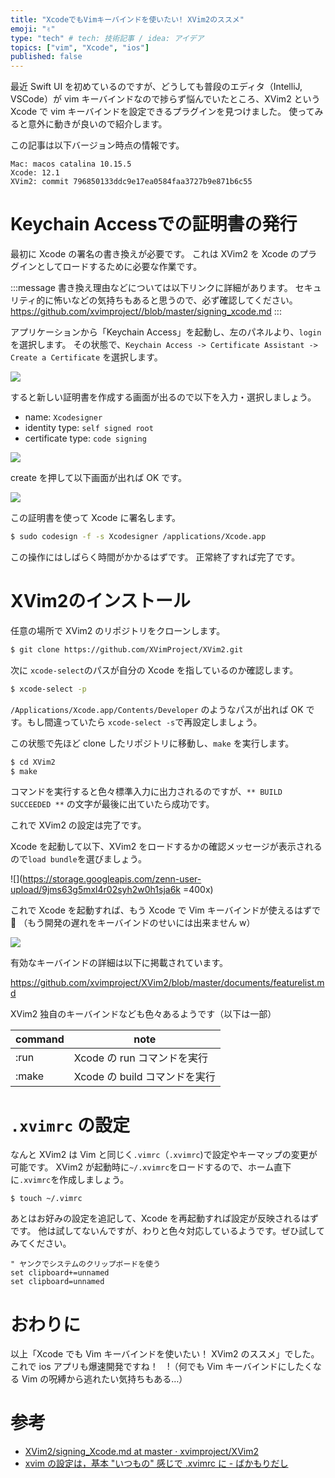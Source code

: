 ```yaml
---
title: "XcodeでもVimキーバインドを使いたい! XVim2のススメ"
emoji: "✌"
type: "tech" # tech: 技術記事 / idea: アイデア
topics: ["vim", "Xcode", "ios"]
published: false
---
```


最近 Swift UI を初めているのですが、どうしても普段のエディタ（IntelliJ, VSCode）が vim キーバインドなので捗らず悩んでいたところ、XVim2 という Xcode で vim キーバインドを設定できるプラグインを見つけました。
使ってみると意外に動きが良いので紹介します。

この記事は以下バージョン時点の情報です。

```
Mac: macos catalina 10.15.5
Xcode: 12.1
XVim2: commit 796850133ddc9e17ea0584faa3727b9e871b6c55
```

# Keychain Accessでの証明書の発行

最初に Xcode の署名の書き換えが必要です。
これは XVim2 を Xcode のプラグインとしてロードするために必要な作業です。

:::message
書き換え理由などについては以下リンクに詳細があります。
セキュリティ的に怖いなどの気持ちもあると思うので、必ず確認してください。
https://github.com/xvimproject//blob/master/signing_xcode.md
:::

アプリケーションから「Keychain Access」を起動し、左のパネルより、`login`を選択します。
その状態で、`Keychain Access -> Certificate Assistant -> Create a Certificate` を選択します。

![](https://storage.googleapis.com/zenn-user-upload/f3ueav4p7mhqmke9ju02vjsh6nkh)

すると新しい証明書を作成する画面が出るので以下を入力・選択しましょう。

- name: `Xcodesigner`
- identity type: `self signed root`
- certificate type: `code signing`

![](https://storage.googleapis.com/zenn-user-upload/4woaf3t3f5baydjh73b4abtqjq6b)

create を押して以下画面が出れば OK です。

![](https://storage.googleapis.com/zenn-user-upload/jfl0fjgv1koprontybgin40eqlzj)

この証明書を使って Xcode に署名します。

```bash
$ sudo codesign -f -s Xcodesigner /applications/Xcode.app
```

この操作にはしばらく時間がかかるはずです。
正常終了すれば完了です。

# XVim2のインストール

任意の場所で XVim2 のリポジトリをクローンします。

```bash
$ git clone https://github.com/XVimProject/XVim2.git
```

次に `xcode-select`のパスが自分の Xcode を指しているのか確認します。

```bash
$ xcode-select -p
```

`/Applications/Xcode.app/Contents/Developer` のようなパスが出れば OK です。もし間違っていたら `xcode-select -s`で再設定しましょう。

この状態で先ほど clone したリポジトリに移動し、`make` を実行します。

```bash
$ cd XVim2
$ make
```

コマンドを実行すると色々標準入力に出力されるのですが、`** BUILD SUCCEEDED **` の文字が最後に出ていたら成功です。



これで XVim2 の設定は完了です。

Xcode を起動して以下、XVim2 をロードするかの確認メッセージが表示されるので`load bundle`を選びましょう。

![](https://storage.googleapis.com/zenn-user-upload/9jms63g5mxl4r02syh2w0h1sja6k =400x)

これで Xcode を起動すれば、もう Xcode で Vim キーバインドが使えるはずで🎉
（もう開発の遅れをキーバインドのせいには出来ません w）

![](https://storage.googleapis.com/zenn-user-upload/k3r240fm8dn27kb70q0uwfd8j15w)

有効なキーバインドの詳細は以下に掲載されています。

https://github.com/xvimproject/XVim2/blob/master/documents/featurelist.md

XVim2 独自のキーバインドなども色々あるようです（以下は一部）

 command   | note
-----------|-----
  :run          | Xcode の run コマンドを実行
  :make         | Xcode の build コマンドを実行

# `.xvimrc` の設定

なんと XVim2 は Vim と同じく`.vimrc`（`.xvimrc`)で設定やキーマップの変更が可能です。
XVim2 が起動時に`~/.xvimrc`をロードするので、ホーム直下に`.xvimrc`を作成しましょう。

```
$ touch ~/.vimrc
```

あとはお好みの設定を追記して、Xcode を再起動すれば設定が反映されるはずです。
他は試してないんですが、わりと色々対応しているようです。ぜひ試してみてください。

```vimc:.xvimrc
" ヤンクでシステムのクリップボードを使う
set clipboard+=unnamed
set clipboard=unnamed
```


# おわりに
以上「Xcode でも Vim キーバインドを使いたい！ XVim2 のススメ」でした。
これで ios アプリも爆速開発ですね！　!（何でも Vim キーバインドにしたくなる Vim の呪縛から逃れたい気持ちもある…）

# 参考

- [XVim2/signing_Xcode.md at master · xvimproject/XVim2](https://github.com/xvimproject/XVim2/blob/master/signing_Xcode.md)
- [xvim の設定は，基本 "いつもの" 感じで .xvimrc に - ばかもりだし](https://baqamore.hatenablog.com/entry/2015/02/08/091658)
